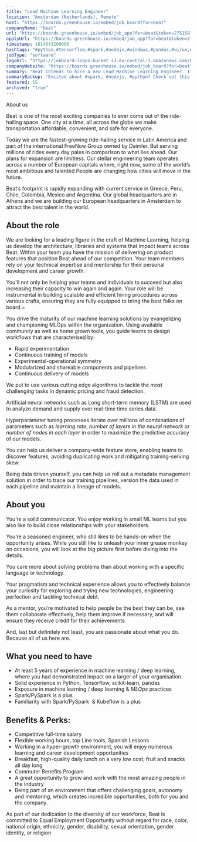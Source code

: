 ```yaml
---
title: "Lead Machine Learning Engineer"
location: "Amsterdam (Netherlands), Remote"
host: "https://boards.greenhouse.io/embed/job_board?for=beat"
companyName: "Beat"
url: "https://boards.greenhouse.io/embed/job_app?for=beat&token=2751587"
applyUrl: "https://boards.greenhouse.io/embed/job_app?for=beat&token=2751587#app"
timestamp: 1614643200000
hashtags: "#python,#tensorflow,#spark,#nodejs,#windows,#pandas,#ui/ux,#management,#operations"
jobType: "software"
logoUrl: "https://jobboard-logos-bucket.s3.eu-central-1.amazonaws.com/beat"
companyWebsite: "https://boards.greenhouse.io/embed/job_board?for=beat"
summary: "Beat intends to hire a new Lead Machine Learning Engineer. If you have 5 years of experience in machine learning / deep learning, where you had demonstrated impact on a larger of your organisation, consider applying."
summaryBackup: "Excited about #spark, #nodejs, #python? Check out this job post!"
featured: 15
archived: "true"
---
```


 About us 

Beat is one of the most exciting companies to ever come out of the ride-hailing space. One city at a time, all across the globe we make transportation affordable, convenient, and safe for everyone. 

Today we are the fastest-growing ride-hailing service in Latin America and part of the international FreeNow Group owned by Daimler. But serving millions of rides every day pales in comparison to what lies ahead. Our plans for expansion are limitless. Our stellar engineering team operates across a number of European capitals where, right now, some of the world’s most ambitious and talented People are changing how cities will move in the future.

Beat’s footprint is rapidly expanding with current service in Greece, Peru, Chile, Colombia, Mexico and Argentina. Our global headquarters are in Athens and we are building our European headquarters in Amsterdam to attract the best talent in the world. 

## About the role

 We are looking for a leading figure in the craft of Machine Learning, helping us develop the architecture, libraries and systems that impact teams across Beat. Within your team you have the mission of delivering on product features that position Beat ahead of our competition. Your team members rely on your technical expertise and mentorship for their personal development and career growth.

You'll not only be helping your teams and individuals to succeed but also increasing their capacity to win again and again. Your role will be instrumental in building scalable and efficient hiring procedures across various crafts, ensuring they are fully equipped to bring the best folks on board.=

You drive the maturity of our machine learning solutions by evangelizing and championing MLOps within the organization. Using available community as well as home grown tools, you guide teams to design workflows that are characterised by:

*   Rapid experimentation
*   Continuous training of models
*   Experimental-operational symmetry
*   Modularized and shareable components and pipelines
*   Continuous delivery of models

We put to use various cutting edge algorithms to tackle the most challenging tasks in dynamic pricing and fraud detection. 

Artificial neural networks such as Long short-term memory (LSTM) are used to analyze demand and supply over real-time time series data.

Hyperparameter tuning processes iterate over millions of combinations of parameters such as _learning rate_, _number of layers in the neural network_ or _number of nodes in each layer_ in order to maximize the predictive accuracy of our models.

You can help us deliver a company-wide feature store, enabling teams to discover features, avoiding duplicating work and mitigating training-serving skew.

Being data driven yourself, you can help us roll out a metadata management solution in order to trace our training pipelines, version the data used in each pipeline and maintain a lineage of models.

## About you

You’re a solid communicator. You enjoy working in small ML teams but you also like to build close relationships with your stakeholders.

You’re a seasoned engineer, who still likes to be hands-on when the opportunity arises. While you still like to unleash your inner grease monkey on occasions, you will look at the big picture first before diving into the details. 

You care more about solving problems than about working with a specific language or technology.

Your pragmatism and technical experience allows you to effectively balance your curiosity for exploring and trying new technologies, engineering perfection and tackling technical debt.

As a mentor, you’re motivated to help people be the best they can be, see them collaborate effectively, help them improve if necessary, and will ensure they receive credit for their achievements 

And, last but definitely not least, you are passionate about what you do. Because all of us here are. 

## What you need to have

*   At least 5 years of experience in machine learning / deep learning, where you had demonstrated impact on a larger of your organisation.
*   Solid experience in Python, Tensorflow, scikit-learn, pandas
*   Exposure in machine learning / deep learning & _MLOps_ practices
*   Spark/PySpark is a plus
*   Familiarity with Spark/PySpark  & Kubeflow is a plus

## Benefits & Perks:

*   Competitive full-time salary
*   Flexible working hours, top Line tools, Spanish Lessons
*   Working in a hyper-growth environment, you will enjoy numerous learning and career development opportunities 
*   Breakfast, high-quality daily lunch on a very low cost, fruit and snacks all day long
*   Commuter Benefits Program
*   A great opportunity to grow and work with the most amazing people in the industry
*   Being part of an environment that offers challenging goals, autonomy and mentoring, which creates incredible opportunities, both for you and the company.

As part of our dedication to the diversity of our workforce, Beat is committed to Equal Employment Opportunity without regard for race, color, national origin, ethnicity, gender, disability, sexual orientation, gender identity, or religion
